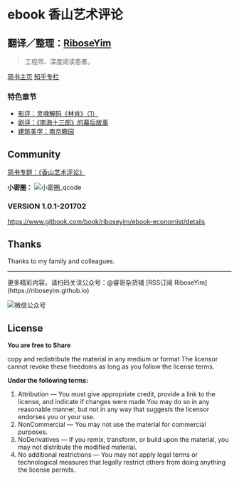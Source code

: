 # ebook 香山艺术评论

## 翻译／整理：[RiboseYim](https://riboseyim.github.io)

>工程师、深度阅读患者。

[简书主页](http://www.jianshu.com/u/8cc1dba4bc96)
[知乎专栏](https://www.zhihu.com/people/riboseyim)

### 特色章节
* [影评：灵魂解码《林肯》（1）](chapter/Film/Lincoln/Film-Lincoln-1.md)
* [剧评：《南海十三郎》的幕后故事](chapter/Film/Nanhai/Film-NanHai-1.md)
* [建筑美学：南京瞻园](chapter/Architectural/Garden/NanJingZhanYuan.md)

## Community

[简书专题：《香山艺术评论》](http://www.jianshu.com/c/8a1a60d98d92)

**小密圈：**
![小密圈_qcode](http://o8m8ngokc.bkt.clouddn.com/riboseyim_id_quanzi_art_samll.png)



### VERSION 1.0.1-201702

https://www.gitbook.com/book/riboseyim/ebook-economist/details

## Thanks

Thanks to my family and colleagues.

<hr>
更多精彩内容，请扫码关注公众号：@睿哥杂货铺 [RSS订阅 RiboseYim](https://riboseyim.github.io)

![微信公众号](http://o8m8ngokc.bkt.clouddn.com/qrcode_for_gh_896dd3dd5255_344.jpg)

## License

**You are free to Share**

copy and redistribute the material in any medium or format
The licensor cannot revoke these freedoms as long as you follow the license terms.

**Under the following terms:**

1. Attribution — You must give appropriate credit, provide a link to the license, and indicate if changes were made.You may do so in any reasonable manner, but not in any way that suggests the licensor endorses you or your use.
2. NonCommercial — You may not use the material for commercial purposes.
3. NoDerivatives — If you remix, transform, or build upon the material, you may not distribute the modified material.
4. No additional restrictions — You may not apply legal terms or technological measures that legally restrict others from doing anything the license permits.
